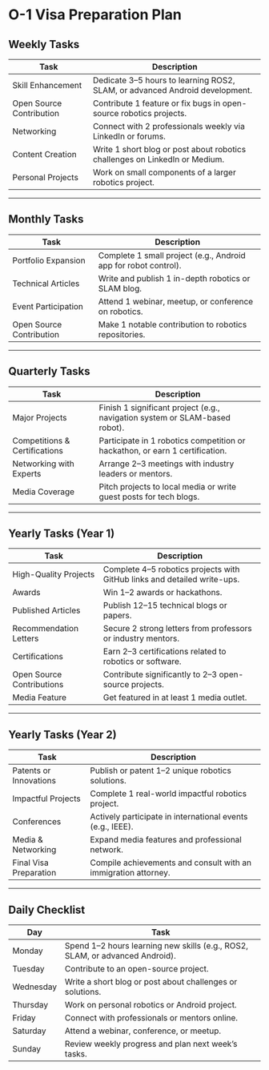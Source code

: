 # O-1 Visa Preparation Plan

## Weekly Tasks
| **Task**                  | **Description**                                                                 |
|---------------------------|---------------------------------------------------------------------------------|
| Skill Enhancement         | Dedicate 3–5 hours to learning ROS2, SLAM, or advanced Android development.     |
| Open Source Contribution  | Contribute 1 feature or fix bugs in open-source robotics projects.              |
| Networking                | Connect with 2 professionals weekly via LinkedIn or forums.                    |
| Content Creation          | Write 1 short blog or post about robotics challenges on LinkedIn or Medium.    |
| Personal Projects         | Work on small components of a larger robotics project.                         |

---

## Monthly Tasks
| **Task**                  | **Description**                                                                 |
|---------------------------|---------------------------------------------------------------------------------|
| Portfolio Expansion       | Complete 1 small project (e.g., Android app for robot control).                |
| Technical Articles        | Write and publish 1 in-depth robotics or SLAM blog.                            |
| Event Participation       | Attend 1 webinar, meetup, or conference on robotics.                           |
| Open Source Contribution  | Make 1 notable contribution to robotics repositories.                          |

---

## Quarterly Tasks
| **Task**                  | **Description**                                                                 |
|---------------------------|---------------------------------------------------------------------------------|
| Major Projects            | Finish 1 significant project (e.g., navigation system or SLAM-based robot).    |
| Competitions & Certifications | Participate in 1 robotics competition or hackathon, or earn 1 certification.|
| Networking with Experts   | Arrange 2–3 meetings with industry leaders or mentors.                         |
| Media Coverage            | Pitch projects to local media or write guest posts for tech blogs.             |

---

## Yearly Tasks (Year 1)
| **Task**                  | **Description**                                                                 |
|---------------------------|---------------------------------------------------------------------------------|
| High-Quality Projects     | Complete 4–5 robotics projects with GitHub links and detailed write-ups.       |
| Awards                   | Win 1–2 awards or hackathons.                                                   |
| Published Articles        | Publish 12–15 technical blogs or papers.                                       |
| Recommendation Letters    | Secure 2 strong letters from professors or industry mentors.                   |
| Certifications            | Earn 2–3 certifications related to robotics or software.                       |
| Open Source Contributions | Contribute significantly to 2–3 open-source projects.                          |
| Media Feature             | Get featured in at least 1 media outlet.                                       |

---

## Yearly Tasks (Year 2)
| **Task**                  | **Description**                                                                 |
|---------------------------|---------------------------------------------------------------------------------|
| Patents or Innovations    | Publish or patent 1–2 unique robotics solutions.                               |
| Impactful Projects         | Complete 1 real-world impactful robotics project.                              |
| Conferences               | Actively participate in international events (e.g., IEEE).                     |
| Media & Networking        | Expand media features and professional network.                                |
| Final Visa Preparation    | Compile achievements and consult with an immigration attorney.                 |

---

## Daily Checklist
| **Day**                  | **Task**                                                                         |
|--------------------------|----------------------------------------------------------------------------------|
| Monday                   | Spend 1–2 hours learning new skills (e.g., ROS2, SLAM, or advanced Android).    |
| Tuesday                  | Contribute to an open-source project.                                           |
| Wednesday                | Write a short blog or post about challenges or solutions.                       |
| Thursday                 | Work on personal robotics or Android project.                                   |
| Friday                   | Connect with professionals or mentors online.                                   |
| Saturday                 | Attend a webinar, conference, or meetup.                                        |
| Sunday                   | Review weekly progress and plan next week’s tasks.                              |
